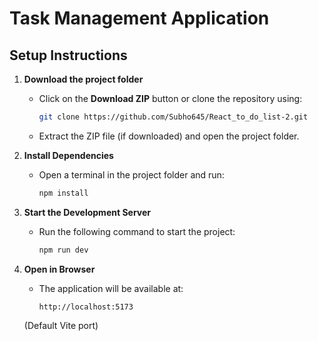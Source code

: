 # Task Management Application

## Setup Instructions

1. **Download the project folder**  
   - Click on the **Download ZIP** button or clone the repository using:  
     ```sh
     git clone https://github.com/Subho645/React_to_do_list-2.git
     ```
   - Extract the ZIP file (if downloaded) and open the project folder.

2. **Install Dependencies**  
   - Open a terminal in the project folder and run:  
     ```sh
     npm install
     ```

3. **Start the Development Server**  
   - Run the following command to start the project:  
     ```sh
     npm run dev
     ```

4. **Open in Browser**  
   - The application will be available at:  
     ```
     http://localhost:5173
     ```
   (Default Vite port)

